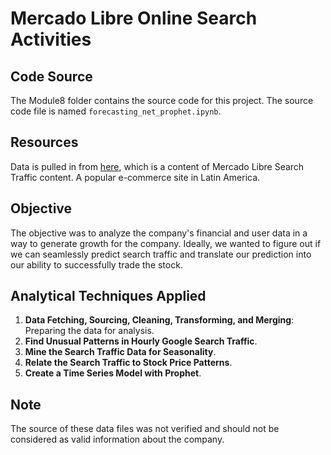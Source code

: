 # Mercado Libre Online Search Activities

## Code Source
The Module8 folder contains the source code for this project.
The source code file is named `forecasting_net_prophet.ipynb`.

## Resources
Data is pulled in from [here](https://static.bc-edx.com/ai/ail-v-1-0/m8/lms/datasets/google_hourly_search_trends.csv), which is a content of Mercado Libre Search Traffic content. A popular e-commerce site in Latin America.

## Objective
The objective was to analyze the company's financial and user data in a way to generate growth for the company. Ideally, we wanted to figure out if we can seamlessly predict search traffic and translate our prediction into our ability to successfully trade the stock.

## Analytical Techniques Applied
1. **Data Fetching, Sourcing, Cleaning, Transforming, and Merging**: Preparing the data for analysis.
2. **Find Unusual Patterns in Hourly Google Search Traffic**.
3. **Mine the Search Traffic Data for Seasonality**.
4. **Relate the Search Traffic to Stock Price Patterns**.
5. **Create a Time Series Model with Prophet**.

## Note
The source of these data files was not verified and should not be considered as valid information about the company.
